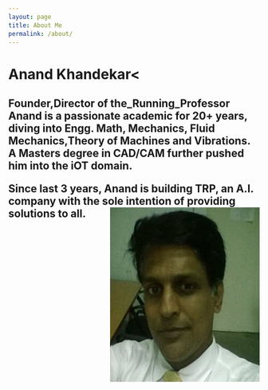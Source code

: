```yaml
---
layout: page
title: About Me
permalink: /about/
---
```


<h1>Anand Khandekar<<br><h2>Founder,Director of the_Running_Professor<br>
Anand is a passionate academic for 20+ years, diving into Engg. Math, Mechanics, Fluid Mechanics,Theory of Machines and Vibrations. A Masters degree in CAD/CAM  further pushed him into the iOT domain. 
<p> Since last 3 years, Anand is building TRP, an A.I. company with the sole intention of providing solutions to all.

<img align=right src="https://github.com/AnandKhandekar/blog/blob/master/images/anand.jpg" width=300 height=350 />






